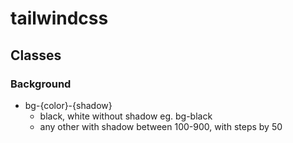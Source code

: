 # tailwindcss

## Classes

### Background

- bg-{color}-{shadow}
    -   black, white without shadow eg. bg-black
    -   any other with shadow between 100-900, with steps by 50